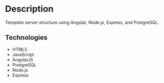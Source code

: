 # Description

Template server structure using Angular, Node.js, Express, and PostgreSQL.

## Technologies

* HTML5
* JavaScript
* AngularJS
* PostgreSQL
* Node.js
* Express
